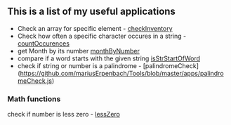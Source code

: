 ## This is a list of my useful applications
- Check an array for specific element - [checkInventory](https://github.com/mariusErpenbach/Tools/blob/master/apps/checkInventory.js)
- Check how often a specific character occures in a string - [countOccurences](https://github.com/mariusErpenbach/Tools/blob/master/apps/countOccurences.js)
- get Month by its number [monthByNumber](https://github.com/mariusErpenbach/Tools/blob/master/apps/monthByNumber.js)
- compare if a word starts with the given string [isStrStartOfWord](https://github.com/mariusErpenbach/Tools/blob/master/apps/isStrStartOfWord.js)
- check if string or number is a palindrome - [palindromeCheck] (https://github.com/mariusErpenbach/Tools/blob/master/apps/palindromeCheck.js)
### Math functions

check if number is less zero - [lessZero](https://github.com/mariusErpenbach/Tools/blob/master/apps/lessZero.js)




